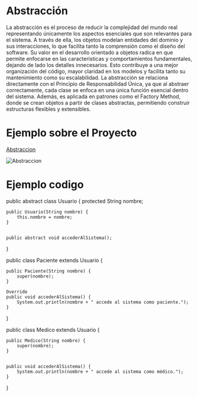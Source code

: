 # Abstracción

La abstracción es el proceso de reducir la complejidad del mundo real representando únicamente los aspectos esenciales que son relevantes para el sistema. 
A través de ella, los objetos modelan entidades del dominio y sus interacciones, lo que facilita tanto la comprensión como el diseño del software.
Su valor en el desarrollo orientado a objetos radica en que permite enfocarse en las características y comportamientos fundamentales, dejando de lado los detalles innecesarios. 
Esto contribuye a una mejor organización del código, mayor claridad en los modelos y facilita tanto su mantenimiento como su escalabilidad.
La abstracción se relaciona directamente con el Principio de Responsabilidad Única, ya que al abstraer correctamente, cada clase se enfoca en una única función esencial dentro del sistema.
Además, es aplicada en patrones como el Factory Method, donde se crean objetos a partir de clases abstractas, permitiendo construir estructuras flexibles y extensibles.


# Ejemplo sobre el Proyecto 


 [Abstraccion](https://drive.google.com/file/d/1TyUh92y2P0w1qzt9Zm2MA6AglGMAF3Jf/view?usp=sharing)

  ![Abstraccion](https://github.com/user-attachments/assets/c10366b5-c151-4817-8e70-1d80a8e58dd0)

  

# Ejemplo codigo 

public abstract class Usuario {
    protected String nombre;

    public Usuario(String nombre) {
        this.nombre = nombre;
    }

   
    public abstract void accederAlSistema();
}


public class Paciente extends Usuario {

    public Paciente(String nombre) {
        super(nombre);
    }

    Override 
    public void accederAlSistema() {
        System.out.println(nombre + " accede al sistema como paciente.");
    }
}


public class Medico extends Usuario {

    public Medico(String nombre) {
        super(nombre);
    }

    
    public void accederAlSistema() {
        System.out.println(nombre + " accede al sistema como médico.");
    }
}
